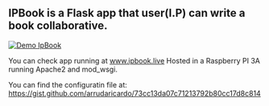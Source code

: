 ## IPBook is a Flask app that user(I.P) can write a book collaborative.


[![Demo IpBook](https://media.giphy.com/media/ZCSK2gsLUxqB14mJpj/giphy.gif)](https://www.youtube.com/watch?v=13zo4Cqbtgk&feature=youtu.be)

You can check app running at www.ipbook.live
Hosted in a Raspberry PI 3A running Apache2 and mod_wsgi.

You can find the configuratin file at: https://gist.github.com/arrudaricardo/73cc13da07c71213792b80cc17d8c814
